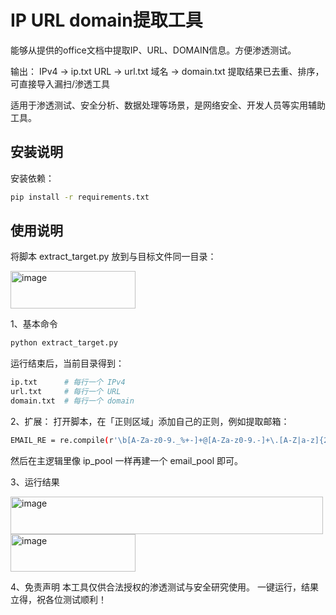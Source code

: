 # IP URL domain提取工具
能够从提供的office文档中提取IP、URL、DOMAIN信息。方便渗透测试。

输出：
IPv4 → ip.txt
URL  → url.txt
域名 → domain.txt
提取结果已去重、排序，可直接导入漏扫/渗透工具

适用于渗透测试、安全分析、数据处理等场景，是网络安全、开发人员等实用辅助工具。

## 安装说明
安装依赖：
```bash
pip install -r requirements.txt
```
## 使用说明
将脚本 extract_target.py 放到与目标文件同一目录：

<img width="200" height="60" alt="image" src="https://github.com/user-attachments/assets/97048d84-e9ab-41bc-8f90-7d97d471dac1" />

1、基本命令
```bash
python extract_target.py
```
运行结束后，当前目录得到：
```bash
ip.txt      # 每行一个 IPv4
url.txt     # 每行一个 URL
domain.txt  # 每行一个 domain
```

2、扩展：
打开脚本，在「正则区域」添加自己的正则，例如提取邮箱：
```bash
EMAIL_RE = re.compile(r'\b[A-Za-z0-9._%+-]+@[A-Za-z0-9.-]+\.[A-Z|a-z]{2,}\b')
```
然后在主逻辑里像 ip_pool 一样再建一个 email_pool 即可。

3、运行结果

<img width="500" height="60" alt="image" src="https://github.com/user-attachments/assets/b9eefb0d-127a-40fe-81bd-3372da013385" />
<img width="200" height="60" alt="image" src="https://github.com/user-attachments/assets/1a001fc8-cd3e-411d-936b-82eee824b1cb" />

4、免责声明
本工具仅供合法授权的渗透测试与安全研究使用。
一键运行，结果立得，祝各位测试顺利！


